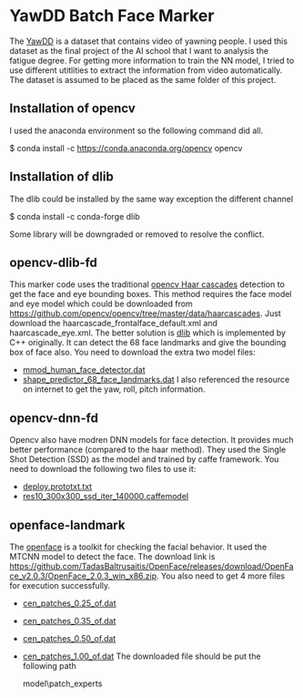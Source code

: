 # YawDD Batch Face Marker
The [YawDD](http://www.site.uottawa.ca/~shervin/yawning/) is a dataset that contains video of yawning people. I used this dataset as the final project of the AI school that I want to analysis the fatigue degree. For getting more information to train the NN model, I tried to use different utitlities to extract the information from video automatically.
The dataset is assumed to be placed as the same folder of this project.

## Installation of opencv
I used the anaconda environment so the following command did all.

  $ conda install -c https://conda.anaconda.org/opencv opencv
  
## Installation of dlib
The dlib could be installed by the same way exception the different channel

  $ conda install -c conda-forge dlib
  
Some library will be downgraded or removed to resolve the conflict.

## opencv-dlib-fd
This marker code uses the traditional [opencv Haar cascades](https://docs.opencv.org/3.3.1/d7/d8b/tutorial_py_face_detection.html) detection to get the face and eye bounding boxes. This method requires the face model and eye model which could be downloaded from https://github.com/opencv/opencv/tree/master/data/haarcascades. Just download the haarcascade_frontalface_default.xml and haarcascade_eye.xml.
The better solution is [dlib](http://dlib.net/) which is implemented by C++ originally. It can detect the 68 face landmarks and give the bounding box of face also. You need to download the extra two model files:
- [mmod_human_face_detector.dat](https://github.com/davisking/dlib-models/blob/master/mmod_human_face_detector.dat.bz2)
- [shape_predictor_68_face_landmarks.dat](http://dlib.net/files/shape_predictor_68_face_landmarks.dat.bz2)
I also referenced the resource on internet to get the yaw, roll, pitch information.

## opencv-dnn-fd
Opencv also have modren DNN models for face detection. It provides much better performance (compared to the haar method). They used the Single Shot Detection (SSD) as the model and trained by caffe framework. You need to download the following two files to use it:
- [deploy.prototxt.txt](https://github.com/opencv/opencv/blob/master/samples/dnn/face_detector/deploy.prototxt)
- [res10_300x300_ssd_iter_140000.caffemodel](https://github.com/opencv/opencv_3rdparty/blob/dnn_samples_face_detector_20170830/res10_300x300_ssd_iter_140000.caffemodel)

## openface-landmark
The [openface](https://github.com/TadasBaltrusaitis/OpenFace/wiki) is a toolkit for checking the facial behavior. It used the MTCNN model to detect the face. The download link is https://github.com/TadasBaltrusaitis/OpenFace/releases/download/OpenFace_v2.0.3/OpenFace_2.0.3_win_x86.zip. You also need to get 4 more files for execution successfully.
- [cen_patches_0.25_of.dat](https://www.dropbox.com/s/7na5qsjzz8yfoer/cen_patches_0.25_of.dat?dl=1)
- [cen_patches_0.35_of.dat](https://www.dropbox.com/s/k7bj804cyiu474t/cen_patches_0.35_of.dat?dl=1)
- [cen_patches_0.50_of.dat](https://www.dropbox.com/s/ixt4vkbmxgab1iu/cen_patches_0.50_of.dat?dl=1)
- [cen_patches_1.00_of.dat](https://www.dropbox.com/s/2t5t1sdpshzfhpj/cen_patches_1.00_of.dat?dl=1)
The downloaded file should be put the following path
  
  model\patch_experts
